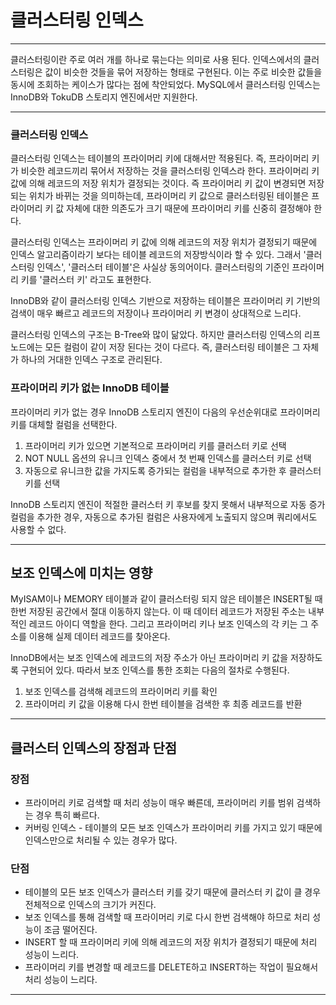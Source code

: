 # 클러스터링 인덱스

---

클러스터링이란 주로 여러 개를 하나로 묶는다는 의미로 사용 된다. 인덱스에서의 클러스터링은 값이 비슷한 것들을 묶어 저장하는 형태로 구현된다. 이는 주로 비슷한 값들을 동시에 조회하는 케이스가 많다는 점에 착안되었다. MySQL에서 클러스터링 인덱스는 InnoDB와 TokuDB 스토리지 엔진에서만 지원한다.

---

### 클러스터링 인덱스

클러스터링 인덱스는 테이블의 프라이머리 키에 대해서만 적용된다. 즉, 프라이머리 키가 비슷한 레코드끼리 묶어서 저장하는 것을 클러스터링 인덱스라 한다. 프라이머리 키값에 의해 레코드의 저장 위치가 결정되는 것이다. 즉 프라이머리 키 값이 변경되면 저장되는 위치가 바뀌는 것을 의미하는데, 프라이머리 키 값으로 클러스터링된 테이블은 프라이머리 키 값 자체에 대한 의존도가 크기 때문에 프라이머리 키를 신중히 결정해야 한다.

클러스터링 인덱스는 프라이머리 키 값에 의해 레코드의 저장 위치가 결정되기 때문에 인덱스 알고리즘이라기 보다는 테이블 레코드의 저장방식이라 할 수 있다. 그래서 '클러스터링 인덱스', '클러스터 테이블'은 사실상 동의어이다. 클러스터링의 기준인 프라이머리 키를 '클러스터 키' 라고도 표현한다.

InnoDB와 같이 클러스터링 인덱스 기반으로 저장하는 테이블은 프라이머리 키 기반의 검색이 매우 빠르고 레코드의 저장이나 프라이머리 키 변경이 상대적으로 느리다.

클러스터링 인덱스의 구조는 B-Tree와 많이 닮았다. 하지만 클러스터링 인덱스의 리프 노드에는 모든 컬럼이 같이 저장 된다는 것이 다르다. 즉, 클러스터링 테이블은 그 자체가 하나의 거대한 인덱스 구조로 관리된다.

### 프라이머리 키가 없는 InnoDB 테이블

프라이머리 키가 없는 경우 InnoDB 스토리지 엔진이 다음의 우선순위대로 프라이머리 키를 대체할 컬럼을 선택한다.

1. 프라이머리 키가 있으면 기본적으로 프라이머리 키를 클러스터 키로 선택
2. NOT NULL 옵션의 유니크 인덱스 중에서 첫 번째 인덱스를 클러스터 키로 선택
3. 자동으로 유니크한 값을 가지도록 증가되는 컬럼을 내부적으로 추가한 후 클러스터 키를 선택

InnoDB 스토리지 엔진이 적절한 클러스터 키 후보를 찾지 못해서 내부적으로 자동 증가 컬럼을 추가한 경우, 자동으로 추가된 컬럼은 사용자에게 노출되지 않으며 쿼리에서도 사용할 수 없다.

---

## 보조 인덱스에 미치는 영향

MyISAM이나 MEMORY 테이블과 같이 클러스터링 되지 않은 테이블은 INSERT될 때 한번 저장된 공간에서 절대 이동하지 않는다. 이 때 데이터 레코드가 저장된 주소는 내부적인 레코드 아이디 역할을 한다. 그리고 프라이머리 키나 보조 인덱스의 각 키는 그 주소를 이용해 실제 데이터 레코드를 찾아온다.

InnoDB에서는 보조 인덱스에 레코드의 저장 주소가 아닌 프라이머리 키 값을 저장하도록 구현되어 있다. 따라서 보조 인덱스를 통한 조회는 다음의 절차로 수행된다.

1. 보조 인덱스를 검색해 레코드의 프라이머리 키를 확인
2. 프라이머리 키 값을 이용해 다시 한번 테이블을 검색한 후 최종 레코드를 반환

---

## 클러스터 인덱스의 장점과 단점

### 장점

- 프라이머리 키로 검색할 때 처리 성능이 매우 빠른데, 프라이머리 키를 범위 검색하는 경우 특히 빠르다.
- 커버링 인덱스 - 테이블의 모든 보조 인덱스가 프라이머리 키를 가지고 있기 때문에 인덱스만으로 처리될 수 있는 경우가 많다.

### 단점

- 테이블의 모든 보조 인덱스가 클러스터 키를 갖기 때문에 클러스터 키 값이 클 경우 전체적으로 인덱스의 크기가 커진다.
- 보조 인덱스를 통해 검색할 때 프라이머리 키로 다시 한번 검색해야 하므로 처리 성능이 조금 떨어진다.
- INSERT 할 때 프라이머리 키에 의해 레코드의 저장 위치가 결정되기 때문에 처리 성능이 느리다.
- 프라이머리 키를 변경할 때 레코드를 DELETE하고 INSERT하는 작업이 필요해서 처리 성능이 느리다.

---
